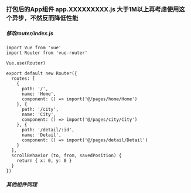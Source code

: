 ### 打包后的App组件 app.XXXXXXXXX.js 大于1M以上再考虑使用这个异步，不然反而降低性能

##### 修改router/index.js

```
import Vue from 'vue'
import Router from 'vue-router'

Vue.use(Router)

export default new Router({
  routes: [
    {
      path: '/',
      name: 'Home',
      component: () => import('@/pages/home/Home')
    }, {
      path: '/city',
      name: 'City',
      component: () => import('@/pages/city/City')
    }, {
      path: '/detail/:id',
      name: 'Detail',
      component: () => import('@/pages/detail/Detail')
    }
  ],
  scrollBehavior (to, from, savedPosition) {
    return { x: 0, y: 0 }
  }
})

```

##### 其他组件同理



